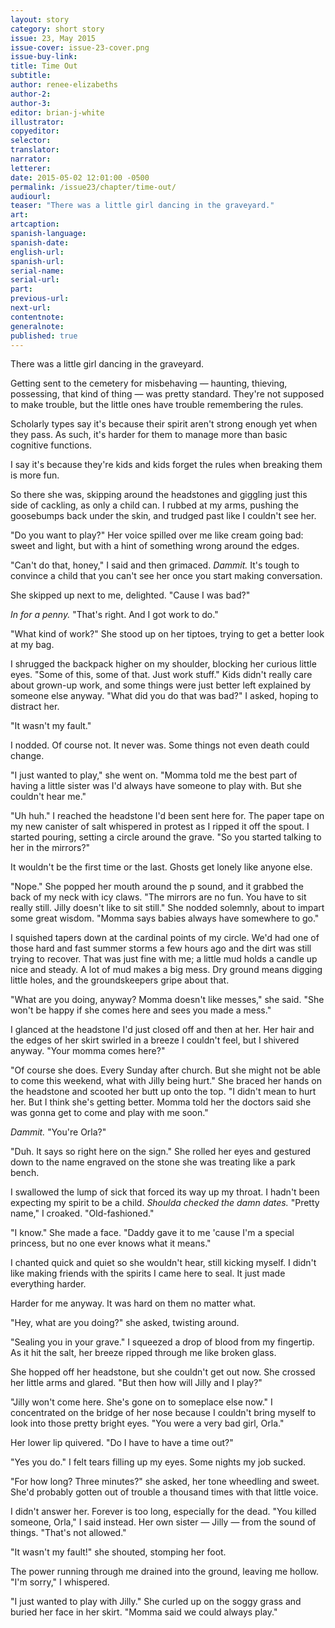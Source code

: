 ```yaml
---
layout: story
category: short story
issue: 23, May 2015
issue-cover: issue-23-cover.png
issue-buy-link:
title: Time Out
subtitle:
author: renee-elizabeths
author-2:
author-3:
editor: brian-j-white
illustrator:
copyeditor:
selector:
translator:
narrator:
letterer:
date: 2015-05-02 12:01:00 -0500
permalink: /issue23/chapter/time-out/
audiourl:
teaser: "There was a little girl dancing in the graveyard."
art:
artcaption:
spanish-language:
spanish-date:
english-url:
spanish-url:
serial-name:
serial-url:
part:
previous-url:
next-url:
contentnote:
generalnote:
published: true
---
```


There was a little girl dancing in the graveyard.

Getting sent to the cemetery for misbehaving — haunting, thieving, possessing, that kind of thing — was pretty standard. They're not supposed to make trouble, but the little ones have trouble remembering the rules.

Scholarly types say it's because their spirit aren't strong enough yet when they pass. As such, it's harder for them to manage more than basic cognitive functions.

I say it's because they're kids and kids forget the rules when breaking them is more fun.

So there she was, skipping around the headstones and giggling just this side of cackling, as only a child can. I rubbed at my arms, pushing the goosebumps back under the skin, and trudged past like I couldn't see her.

"Do you want to play?" Her voice spilled over me like cream going bad: sweet and light, but with a hint of something wrong around the edges.

"Can't do that, honey," I said and then grimaced. _Dammit._ It's tough to convince a child that you can't see her once you start making conversation.

She skipped up next to me, delighted. "Cause I was bad?"

_In for a penny._ "That's right. And I got work to do."

"What kind of work?" She stood up on her tiptoes, trying to get a better look at my bag.

I shrugged the backpack higher on my shoulder, blocking her curious little eyes. "Some of this, some of that. Just work stuff." Kids didn't really care about grown-up work, and some things were just better left explained by someone else anyway. "What did you do that was bad?" I asked, hoping to distract her.

"It wasn't my fault."

I nodded. Of course not. It never was. Some things not even death could change.

"I just wanted to play," she went on. "Momma told me the best part of having a little sister was I'd always have someone to play with. But she couldn't hear me."

"Uh huh." I reached the headstone I'd been sent here for. The paper tape on my new canister of salt whispered in protest as I ripped it off the spout. I started pouring, setting a circle around the grave. "So you started talking to her in the mirrors?"

It wouldn't be the first time or the last. Ghosts get lonely like anyone else.

"Nope." She popped her mouth around the p sound, and it grabbed the back of my neck with icy claws. "The mirrors are no fun. You have to sit really still. Jilly doesn't like to sit still." She nodded solemnly, about to impart some great wisdom. "Momma says babies always have somewhere to go."

I squished tapers down at the cardinal points of my circle. We'd had one of those hard and fast summer storms a few hours ago and the dirt was still trying to recover. That was just fine with me; a little mud holds a candle up nice and steady. A lot of mud makes a big mess. Dry ground means digging little holes, and the groundskeepers gripe about that.

"What are you doing, anyway? Momma doesn't like messes," she said. "She won't be happy if she comes here and sees you made a mess."

I glanced at the headstone I'd just closed off and then at her. Her hair and the edges of her skirt swirled in a breeze I couldn't feel, but I shivered anyway. "Your momma comes here?"

"Of course she does. Every Sunday after church. But she might not be able to come this weekend, what with Jilly being hurt." She braced her hands on the headstone and scooted her butt up onto the top. "I didn't mean to hurt her. But I think she's getting better. Momma told her the doctors said she was gonna get to come and play with me soon."

_Dammit._ "You're Orla?"

"Duh. It says so right here on the sign." She rolled her eyes and gestured down to the name engraved on the stone she was treating like a park bench.

I swallowed the lump of sick that forced its way up my throat. I hadn't been expecting my spirit to be a child. _Shoulda checked the damn dates._ "Pretty name," I croaked. "Old-fashioned."

"I know." She made a face. "Daddy gave it to me 'cause I'm a special princess, but no one ever knows what it means."

I chanted quick and quiet so she wouldn't hear, still kicking myself. I didn't like making friends with the spirits I came here to seal. It just made everything harder.

Harder for me anyway. It was hard on them no matter what.

"Hey, what are you doing?" she asked, twisting around.

"Sealing you in your grave." I squeezed a drop of blood from my fingertip. As it hit the salt, her breeze ripped through me like broken glass.

She hopped off her headstone, but she couldn't get out now. She crossed her little arms and glared. "But then how will Jilly and I play?"

"Jilly won't come here. She's gone on to someplace else now." I concentrated on the bridge of her nose because I couldn't bring myself to look into those pretty bright eyes. "You were a very bad girl, Orla."

Her lower lip quivered. "Do I have to have a time out?"

"Yes you do." I felt tears filling up my eyes. Some nights my job sucked.

"For how long? Three minutes?" she asked, her tone wheedling and sweet. She'd probably gotten out of trouble a thousand times with that little voice.

I didn't answer her. Forever is too long, especially for the dead. "You killed someone, Orla," I said instead. Her own sister — Jilly — from the sound of things. "That's not allowed."

"It wasn't my fault!" she shouted, stomping her foot.

The power running through me drained into the ground, leaving me hollow. "I'm sorry," I whispered.

"I just wanted to play with Jilly." She curled up on the soggy grass and buried her face in her skirt. "Momma said we could always play."
